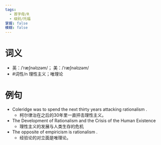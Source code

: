 ```yaml
---
tags:
  - 首字母/R
  - 级别/托福
掌握: false
模糊: false
---
```

# 词义
- 英：/ˈræʃnəlɪzəm/； 美：/ˈræʃnəlɪzəm/
- #词性/n  理性主义；唯理论
# 例句
- Coleridge was to spend the next thirty years attacking rationalism .
	- 柯尔律治在之后的30年里一直抨击理性主义。
- The Development of Rationalism and the Crisis of the Human Existence
	- 理性主义的发展与人类生存的危机
- The opposite of empiricism is rationalism .
	- 经验论的对立面是唯理论。
